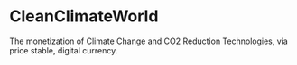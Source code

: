 # CleanClimateWorld
The monetization of Climate Change and CO2 Reduction Technologies, via price stable, digital currency.
